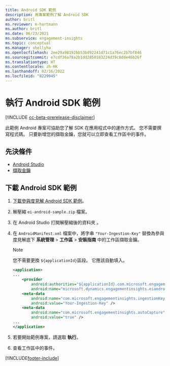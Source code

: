 ```yaml
---
title: Android SDK 範例
description: 用專案範例了解 Android SDK
author: britl
ms.reviewer: m-hartmann
ms.author: britl
ms.date: 06/23/2021
ms.subservice: engagement-insights
ms.topic: conceptual
ms.manager: shellyha
ms.openlocfilehash: 2ee29a98192bb53bd92241d71c1a76ec2b7bf846
ms.sourcegitcommit: e7cdf36a78a2b1dd2850183224d39c8dde46b26f
ms.translationtype: HT
ms.contentlocale: zh-HK
ms.lasthandoff: 02/16/2022
ms.locfileid: "8229945"
---
```

# <a name="run-the-android-sdk-sample"></a>執行 Android SDK 範例

[!INCLUDE [cc-beta-prerelease-disclaimer](includes/cc-beta-prerelease-disclaimer.md)]

此範例 Android 專案可協助您了解 SDK 在應用程式中的運作方式。 您不需要撰寫程式碼。 只要新增您的擷取金鑰，您就可以立即查看工作區中的事件。

## <a name="prerequisites"></a>先決條件

- [Android Studio](https://developer.android.com/studio)
- [擷取金鑰](get-started-android.md)

## <a name="download-the-android-sdk-sample"></a>下載 Android SDK 範例

1. [下載參與度見解 Android SDK 範例](https://download.pi.dynamics.com/sdk/EI-SDKs/ei-android-sample.zip)。
1. 解壓縮 `ei-android-sample.zip` 檔案。
1. 在 Android Studio 打開解壓縮後的資料夾 。
1. 在 `AndroidManifest.xml` 檔案中，將字串 `"Your-Ingestion-Key"` 替換為參與度見解底下 **系統管理** > **工作區** > **安裝指南** 中的工作區擷取金鑰。 

   > [!NOTE]
   > 您不需要更換 `${applicationId}`區段。 它應該自動填入。

   ```xml
   <application>
   ...
       <provider
           android:authorities="${applicationId}.com.microsoft.engagementinsights.eiandroidsdk.AnalyticsContentProvider"
           android:name="microsoft.dynamics.engagementinsights.eiandroidsdk.AnalyticsContentProvider" />
       <meta-data
           android:name="com.microsoft.engagementinsights.ingestionKey"
           android:value="Your-Ingestion-Key" />
       <meta-data
           android:name="com.microsoft.engagementinsights.autoCapture"
           android:value="true" />
   ...
   </application>
   ```

1. 若要開始範例專案，請選取 **執行**。
1. 查看工作區中的事件。


[!INCLUDE[footer-include](../includes/footer-banner.md)]
